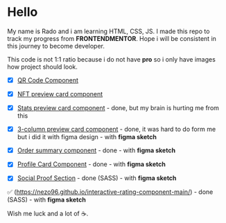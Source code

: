 # Hello

My name is Rado and i am learning HTML, CSS, JS.
I made this repo to track my progress from **FRONTENDMENTOR**.
Hope i will be consistent in this journey to become developer.

This code is not 1:1 ratio because i do not have **pro** so i only have images how project should look.

- [x] [QR Code Component](https://nezo96.github.io/qr-code-component/index.html)
- [x] [NFT preview card component](https://nezo96.github.io/nft-preview-card-component/index.html)
- [x] [Stats preview card component](https://nezo96.github.io/stats-preview-card-component/index.html) - done, but my brain is hurting me from this
- [x] [3-column preview card component](https://nezo96.github.io/3-column-preview-card-component/) - done, it was hard to do form me but i did it with figma design - with **figma sketch**
- [x] [Order summary component](https://nezo96.github.io/order-summary-component-main/index.html) - done - with **figma sketch**

- [x] [Profile Card Component](https://nezo96.github.io/profile-card-component-main/index.html) - done - with **figma sketch**

- [x] [Social Proof Section](https://nezo96.github.io/social-proof-section/) - done (SASS) - with **figma sketch**

:white_check_mark: (https://nezo96.github.io/interactive-rating-component-main/) - done (SASS) - with **figma sketch**

Wish me luck and a lot of ☕.